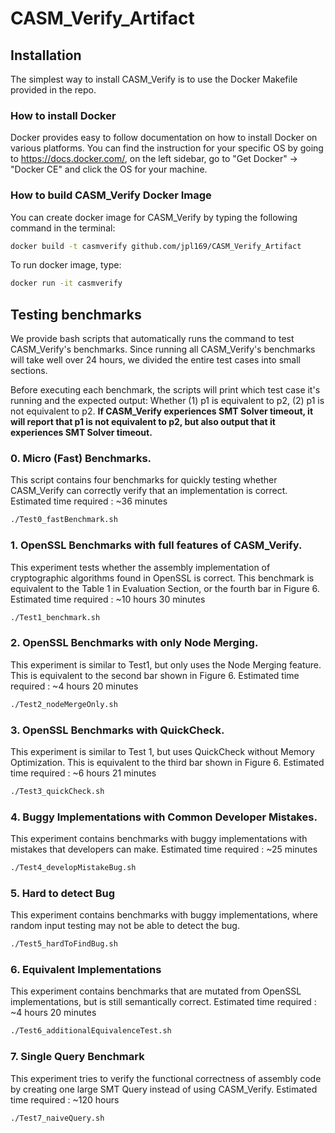 # CASM_Verify_Artifact

## Installation
The simplest way to install CASM_Verify is to use the Docker Makefile provided in the repo.

### How to install Docker
Docker provides easy to follow documentation on how to install Docker on various platforms. You can find the instruction for your specific OS by going to https://docs.docker.com/, on the left sidebar, go to "Get Docker" -> "Docker CE" and click the OS for your machine.

### How to build CASM_Verify Docker Image
You can create docker image for CASM_Verify by typing the following command in the terminal:
```bash
docker build -t casmverify github.com/jpl169/CASM_Verify_Artifact
```

To run docker image, type:
```bash
docker run -it casmverify
```

## Testing benchmarks
We provide bash scripts that automatically runs the command to test CASM_Verify's benchmarks. Since running all CASM_Verify's benchmarks will take well over 24 hours, we divided the entire test cases into small sections.

Before executing each benchmark, the scripts will print which test case it's running and the expected output: Whether (1) p1 is equivalent to p2, (2) p1 is not equivalent to p2. **If CASM_Verify experiences SMT Solver timeout, it will report that p1 is not equivalent to p2, but also output that it experiences SMT Solver timeout.**

### 0. Micro (Fast) Benchmarks.
This script contains four benchmarks for quickly testing whether CASM_Verify can correctly verify that an implementation is correct. Estimated time required : ~36 minutes
```bash
./Test0_fastBenchmark.sh
```

### 1. OpenSSL Benchmarks with full features of CASM_Verify.
This experiment tests whether the assembly implementation of cryptographic algorithms found in OpenSSL is correct. This benchmark is equivalent to the Table 1 in Evaluation Section, or the fourth bar in Figure 6. Estimated time required : ~10 hours 30 minutes
```bash
./Test1_benchmark.sh
```

### 2. OpenSSL Benchmarks with only Node Merging.
This experiment is similar to Test1, but only uses the Node Merging feature. This is equivalent to the second bar shown in Figure 6. Estimated time required : ~4 hours 20 minutes
```bash
./Test2_nodeMergeOnly.sh
```

### 3. OpenSSL Benchmarks with QuickCheck.
This experiment is similar to Test 1, but uses QuickCheck without Memory Optimization. This is equivalent to the third bar shown in Figure 6. Estimated time required : ~6 hours 21 minutes
```bash
./Test3_quickCheck.sh
```

### 4. Buggy Implementations with Common Developer Mistakes.
This experiment contains benchmarks with buggy implementations with mistakes that developers can make. Estimated time required : ~25 minutes
```bash
./Test4_developMistakeBug.sh
```

### 5. Hard to detect Bug
This experiment contains benchmarks with buggy implementations, where random input testing may not be able to detect the bug.
```bash
./Test5_hardToFindBug.sh
```

### 6. Equivalent Implementations
This experiment contains benchmarks that are mutated from OpenSSL implementations, but is still semantically correct. Estimated time required : ~4 hours 20 minutes
```bash
./Test6_additionalEquivalenceTest.sh
```

### 7. Single Query Benchmark
This experiment tries to verify the functional correctness of assembly code by creating one large SMT Query instead of using CASM_Verify. Estimated time required : ~120 hours
```bash
./Test7_naiveQuery.sh
```







